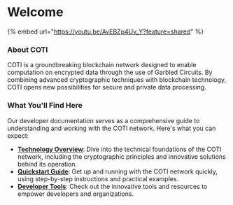 # Welcome

{% embed url="https://youtu.be/AvEBZp4Uv_Y?feature=shared" %}

### About COTI

COTI is a groundbreaking blockchain network designed to enable computation on encrypted data through the use of Garbled Circuits. By combining advanced cryptographic techniques with blockchain technology, COTI opens new possibilities for secure and private data processing.

### What You'll Find Here

Our developer documentation serves as a comprehensive guide to understanding and working with the COTI network. Here's what you can expect:

* [**Technology Overview**](how-coti-works/): Dive into the technical foundations of the COTI network, including the cryptographic principles and innovative solutions behind its operation.
* [**Quickstart Guide**](build-on-coti/quickstart.md): Get up and running with the COTI network quickly, using step-by-step instructions and practical examples.
* [**Developer Tools**](build-on-coti/tools/): Check out the innovative tools and resources to empower developers and organizations.
